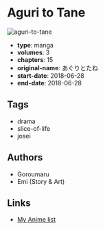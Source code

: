 # Aguri to Tane

![aguri-to-tane](https://cdn.myanimelist.net/images/manga/1/237090.jpg)

-   **type**: manga
-   **volumes**: 3
-   **chapters**: 15
-   **original-name**: あぐりとたね
-   **start-date**: 2018-06-28
-   **end-date**: 2018-06-28

## Tags

-   drama
-   slice-of-life
-   josei

## Authors

-   Goroumaru
-   Emi (Story & Art)

## Links

-   [My Anime list](https://myanimelist.net/manga/131114/Aguri_to_Tane)
